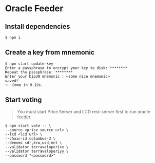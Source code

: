# Oracle Feeder

## Install dependencies
```
$ npm i
```

## Create a key from mnemonic 
```
$ npm start update-key
Enter a passphrase to encrypt your key to disk: ********
Repeat the passphrase: ********
Enter your bip39 mnemonic : <some nice mnemonic>
saved!
✨  Done in 9.19s.
```

## Start voting
> You must start Price Server and LCD rest-server first to run oracle feeder.
```
$ npm start vote -- \
--source <price source url> \
--lcd <lcd url> \
--chain-id columbus-3 \
--denoms sdr,krw,usd,mnt \
--validator terravaloper1xx \
--validator terravaloper1yy \
--password "<password>"
```
